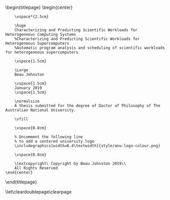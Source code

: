 <!-- 
This is the Latex-heavy title page. 
-->

\begin{titlepage}
    \begin{center}

        \vspace*{2.5cm}

        \huge
        Characterizing and Predicting Scientific Workloads for Heterogeneous Computing Systems
        %Characterizing and Predicting Scientific Workloads for Heterogeneous Supercomputers
        %Automatic program analysis and scheduling of scientific workloads for heterogeneous supercomputers

        \vspace{1.5cm}

        \Large
        Beau Johnston
        
        \vspace{1.5cm}
        January 2019
        \vspace{1.5cm}

        \normalsize
        A thesis submitted for the degree of Doctor of Philosophy of The Australian National University.

        \vfill

        \vspace{0.8cm}

        % Uncomment the following line
        % to add a centered university logo
        \includegraphics[width=0.4\textwidth]{style/anu-logo-colour.png}

        \vspace{0.8cm}

        \textcopyright\ Copyright by Beau Johnston 2019\\
        All Rights Reserved
    \end{center}
\end{titlepage}

\let\cleardoublepage\clearpage

